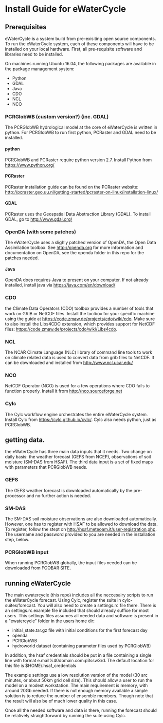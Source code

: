 # Install Guide for eWaterCycle

## Prerequisites
eWaterCycle is a system build from pre-exisiting open source components. To run the eWaterCycle system, each of these components will have to be installed on your local hardware. First, all pre-requisite software and libraries need to be installed.

On machines running Ubuntu 16.04, the following packages are available in the package management system:
- Python
- GDAL
- Java
- CDO
- NCL
- NCO

### PCRGlobWB (custom version?) (inc. GDAL)
The PCRGlobWB hydrological model at the core of eWaterCycle is written in python. For PCRGlobWB to run first python, PCRaster and GDAL need to be installed.
#### python
PCRGlobWB and PCRaster require python version 2.7. Install Python from https://www.python.org/
#### PCRaster
PCRaster installation guide can be found on the PCRaster website: http://pcraster.geo.uu.nl/getting-started/pcraster-on-linux/installation-linux/
#### GDAL
PCRaster uses the Geospatial Data Abstraction Library (GDAL). To install GDAL, go to http://www.gdal.org/ 

### OpenDA (with some patches)

The eWaterCycle uses a slighly patched version of OpenDA, the Open Data Assimilation toolbox. See http://openda.org for more information and documentation on OpenDA, see the openda folder in this repo for the patches needed.

#### Java
OpenDA does requires Java to present on your computer. If not already installed, install java via https://java.com/en/download/

### CDO
the Climate Data Operators (CDO) toolbox provides a number of tools that work on GRIB or NetCDF files. Install the toolbox for your specific machine using the guide at https://code.zmaw.de/projects/cdo/wiki/cdo. Make sure to also install the Libs4CDO extension, which provides support for NetCDF files: https://code.zmaw.de/projects/cdo/wiki/Libs4cdo.

### NCL
The NCAR Climate Language (NLC) library of command line tools to work on climate related data is used to convert data from grib files to NetCDF. It can be downloaded and installed from http://www.ncl.ucar.edu/

### NCO

NetCDF Operator (NCO) is used for a few operations where CDO fails to function properly. Install it from http://nco.sourceforge.net

### Cylc
The Cylc workflow engine orchestrates the entire eWaterCycle system. Install Cylc from https://cylc.github.io/cylc/. Cylc also needs python, just as PCRGlobWB.

## getting data.
the eWaterCycle has three main data inputs that it needs. Two change on daily basis: the weather forecast (GEFS from NCEP), observations of soil moisture (SM-DAS from HSAF). The third data input is a set of fixed maps with parameters that PCRGlobWB needs.
### GEFS
The GEFS weather forecast is downloaded automatically by the pre-processor and no further action is needed.

### SM-DAS
The SM-DAS soil moisture observations are also downloaded automatically. However, one has to register with HSAF to be allowed to download the data. To register, follow the stept on http://hsaf.meteoam.it/user-registration.php. The username and password provided to you are needed in the installation step, below.

### PCRGlobWB input
When running PCRGlobWB globally, the input files needed can be downloaded from FOOBAR SITE. 

## running eWaterCycle

The main ewatercycle (this repo) includes all the neccesairy scripts to run the eWaterCycle forecast. Using Cylc, register the suite in cylc-suites/forecast. You will also need to create a settings.rc file there. There is an settings.rc.example file included that should already suffice for most users. This settings files assumes all needed data and software is present in a "ewatercycle" folder in the users home dir:

- initial_state.tar.gz file with initial conditions for the first forecast day
- openda
- PCRGlobWB
- hydroworld dataset (containing parameter files used by PCRGlobWB)

In addition, the hsaf credentials should be put in a file containing a single line with format e.mail%40domain.com:p3ssw3rd. The default location for this file is $HOME/.hsaf_credentials

The example settings use a low resolution version of the model (30 arc minutes, or about 50km grid cell size). This should allow a user to run the model on a modest workstation. The main requirement is memory, with around 20Gb needed. If there is not enough memory available a simple solution is to reduce the number of ensemble members. Though note that the result will also be of much lower quality in this case.

Once all the needed software and data is there, running the forecast should be relatively straightforward by running the suite using Cylc.
